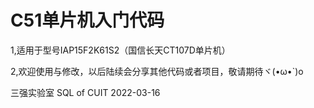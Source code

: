 # C51单片机入门代码



1,适用于型号IAP15F2K61S2（国信长天CT107D单片机）


2,欢迎使用与修改，以后陆续会分享其他代码或者项目，敬请期待ヾ(•ω•`)o


 三强实验室
 SQL of CUIT
 2022-03-16
